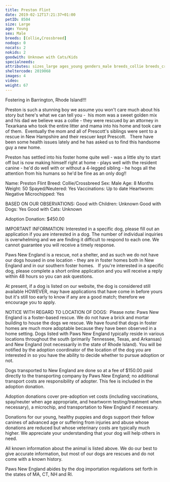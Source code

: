 ```yaml
---
title: Preston Flint
date: 2019-02-12T17:21:37+01:00
petID: 8504
size: Large
age: Young
sex: Male
breeds: [Collie,Crossbreed]
nodogs: 0
nocats: 2
nokids: 2
goodwith: Unknown with Cats/Kids
specialneeds: 
attributes: sizes_large ages_young genders_male breeds_collie breeds_crossbreed 
sheltercode: 2019068
images: 4
video: 
weight: 67
---
```


Fostering in Barrington, Rhode Island!!!

Preston is such a stunning boy we assume you won't care much about his story but here's what we can tell you -&#160; his mom was a sweet golden mix and his dad we believe was a collie - they were rescued by an attorney in Texarkana who took the entire litter and mama into his home and took care of them.&#160; Eventually the mom and all of Prescott's siblings were sent to a rescue in New Hampshire and their rescuer kept Prescott.&#160; &#160;There have been some health issues lately and he has asked us to find this handsome guy a new home.

Preston has settled into his foster home quite well - was a little shy to start off but is now making himself right at home - plays well with the resident canine - he'd do well with or without a 4-legged sibling - he hogs all the attention from his humans so he'd be fine as an only dog!!


Name: Preston Flint
Breed: Collie/Crossbreed
Sex: Male
Age: 8 Months
Weight: 50
Spayed/Neutered: Yes
Vaccinations: Up to date
Heartworm:&#160; Negative
Microchipped: Yes

BASED ON OUR OBSERVATIONS: 
Good with Children: Unknown
Good with Dogs: Yes
Good with Cats: Unknown

Adoption Donation: $450.00


IMPORTANT INFORMATION:
Interested in a specific dog, please fill out an application if you are interested in a dog. The number of individual inquiries is overwhelming and we are finding it difficult to respond to each one. We cannot guarantee you will receive a timely response.

Paws New England is a rescue, not a shelter, and as such we do not have our dogs housed in one location - they are in foster homes both in New England and in our southern foster homes. &#160; If you're interested in a specific dog, please complete a short online application and you will receive a reply within 48 hours so you can ask questions.

At present, if a dog is listed on our website, the dog is considered still available HOWEVER, may have applications that have come in before yours but it's still too early to know if any are a good match; therefore we encourage you to apply.


NOTICE WITH REGARD TO LOCATION OF DOGS: &#160;Please note: Paws New England is a foster-based rescue. We do not have a brick and mortar building to house the dogs we rescue. We have found that dogs in foster homes are much more adoptable because they have been observed in a home setting. Dogs listed with Paws New England typically reside in various locations throughout the south (primarily Tennessee, Texas, and Arkansas) and New England (not necessarily in the state of Rhode Island). You will be notified by the adoption coordinator of the location of the dog you are interested in so you have the ability to decide whether to pursue adoption or not.

Dogs transported to New England are done so at a fee of $150.00 paid directly to the transporting company by Paws New England; no additional transport costs are responsibility of adopter. This fee is included in the adoption donation.

Adoption donations cover pre-adoption vet costs (including vaccinations, spay/neuter when age appropriate, and heartworm testing/treatment when necessary), a microchip, and transportation to New England if necessary.

Donations for our young, healthy puppies and dogs support their fellow canines of advanced age or suffering from injuries and abuse whose donations are reduced but whose veterinary costs are typically much higher. We appreciate your understanding that your dog will help others in need.

All known information about the animal is listed above. We do our best to give accurate information, but most of our dogs are rescues and do not come with a known history.

Paws New England abides by the dog importation regulations set forth in the states of MA, CT, NH and RI.